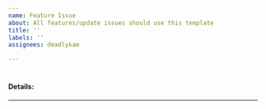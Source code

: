 ```yaml
---
name: Feature Issue
about: All features/update issues should use this template
title: ''
labels: ''
assignees: deadlykam

---
```


#
#### Details:
***
